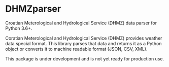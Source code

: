 # DHMZparser

Croatian Meterological and Hydrological Service (DHMZ) data parser for Python 3.6+.

Coratian Meterological and Hydrological Service (DHMZ) provides weather data special format. This library parses that data and returns it as a Python object or converts it to machine readable format (JSON, CSV, XML).

This package is under development and is not yet ready for production use.
